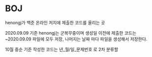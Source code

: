 # BOJ
henongj가 백준 온라인 저지에 제출한 코드를 올리는 곳

2020.09.09 기준 henongj는 군복무중이며 
생성일 이전에 제출한 코드는 ~2020.09.09 파일에 모두 저장,
나머지는 날짜 마다 파일을 생성해서 저장한다.

10월 중순 기준
작성한 코드는 년_월/일_문제번호 로 2차 분류할 
